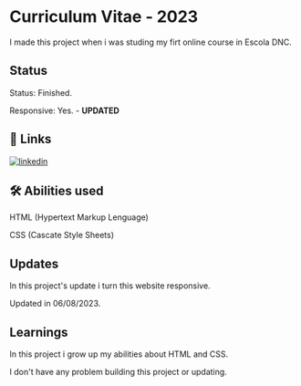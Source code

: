 
# Curriculum Vitae - 2023

I made this project when i was studing my firt online course in Escola DNC.
## Status

Status: Finished.

Responsive: Yes. - **UPDATED**
## 🔗 Links
[![linkedin](https://img.shields.io/badge/linkedin-0A66C2?style=for-the-badge&logo=linkedin&logoColor=white)](https://www.linkedin.com/in/wesllen-do-carmo-ara%C3%BAjo-0b1115276/)


## 🛠 Abilities used
HTML (Hypertext Markup Lenguage)

CSS (Cascate Style Sheets)

## Updates

In this project's update i turn this website responsive.

Updated in 06/08/2023.
## Learnings

In this project i grow up my abilities about HTML and CSS.

I don't have any problem building this project or updating.
